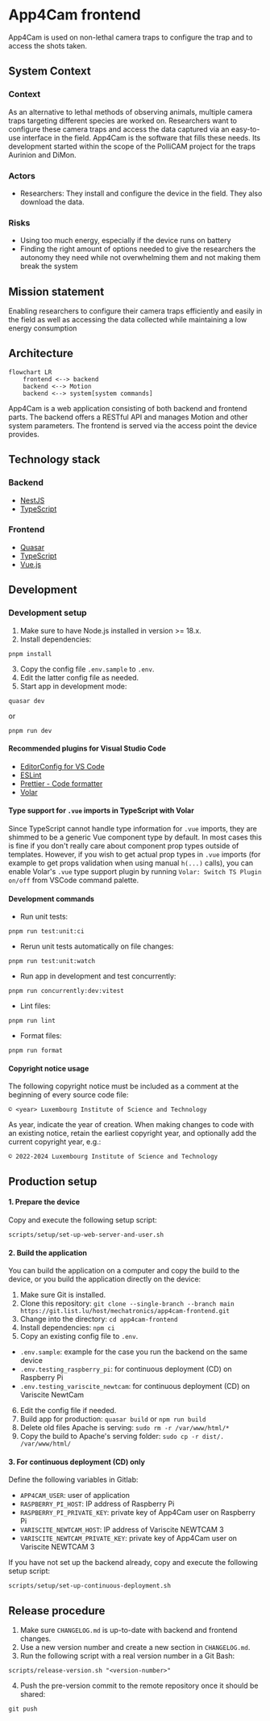 # App4Cam frontend

App4Cam is used on non-lethal camera traps to configure the trap and to access the shots taken.

## System Context

### Context

As an alternative to lethal methods of observing animals, multiple camera traps targeting different species are worked on.
Researchers want to configure these camera traps and access the data captured via an easy-to-use interface in the field.
App4Cam is the software that fills these needs.
Its development started within the scope of the PolliCAM project for the traps Aurinion and DiMon.

### Actors

- Researchers: They install and configure the device in the field. They also download the data.

### Risks

- Using too much energy, especially if the device runs on battery
- Finding the right amount of options needed to give the researchers the autonomy they need while not overwhelming them and not making them break the system

## Mission statement

Enabling researchers to configure their camera traps efficiently and easily in the field as well as accessing the data collected while maintaining a low energy consumption

## Architecture

```mermaid
flowchart LR
    frontend <--> backend
    backend <--> Motion
    backend <--> system[system commands]
```

App4Cam is a web application consisting of both backend and frontend parts.
The backend offers a RESTful API and manages Motion and other system parameters.
The frontend is served via the access point the device provides.

## Technology stack

### Backend

- [NestJS](https://nestjs.com/)
- [TypeScript](https://www.typescriptlang.org/)

### Frontend

- [Quasar](https://quasar.dev/)
- [TypeScript](https://www.typescriptlang.org/)
- [Vue.js](https://vuejs.org/)

## Development

### Development setup

1. Make sure to have Node.js installed in version >= 18.x.
2. Install dependencies:

```shell
pnpm install
```

3. Copy the config file `.env.sample` to `.env`.
4. Edit the latter config file as needed.
5. Start app in development mode:

```shell
quasar dev
```

or

```shell
pnpm run dev
```

#### Recommended plugins for Visual Studio Code

- [EditorConfig for VS Code](https://marketplace.visualstudio.com/items?itemName=EditorConfig.EditorConfig)
- [ESLint](https://marketplace.visualstudio.com/items?itemName=dbaeumer.vscode-eslint)
- [Prettier - Code formatter](https://marketplace.visualstudio.com/items?itemName=esbenp.prettier-vscode)
- [Volar](https://marketplace.visualstudio.com/items?itemName=johnsoncodehk.volar)

#### Type support for `.vue` imports in TypeScript with Volar

Since TypeScript cannot handle type information for `.vue` imports, they are shimmed to be a generic Vue component type by default. In most cases this is fine if you don't really care about component prop types outside of templates. However, if you wish to get actual prop types in `.vue` imports (for example to get props validation when using manual `h(...)` calls), you can enable Volar's `.vue` type support plugin by running `Volar: Switch TS Plugin on/off` from VSCode command palette.

#### Development commands

- Run unit tests:

```shell
pnpm run test:unit:ci
```

- Rerun unit tests automatically on file changes:

```shell
pnpm run test:unit:watch
```

- Run app in development and test concurrently:

```shell
pnpm run concurrently:dev:vitest
```

- Lint files:

```shell
pnpm run lint
```

- Format files:

```shell
pnpm run format
```

#### Copyright notice usage

The following copyright notice must be included as a comment at the beginning of every source code file:

```
© <year> Luxembourg Institute of Science and Technology
```

As year, indicate the year of creation. When making changes to code with an existing notice, retain the earliest copyright year, and optionally add the current copyright year, e.g.:

```
© 2022-2024 Luxembourg Institute of Science and Technology
```

## Production setup

#### 1. Prepare the device

Copy and execute the following setup script:

```
scripts/setup/set-up-web-server-and-user.sh
```

#### 2. Build the application

You can build the application on a computer and copy the build to the device, or you build the application directly on the device:

1. Make sure Git is installed.
2. Clone this repository: `git clone --single-branch --branch main https://git.list.lu/host/mechatronics/app4cam-frontend.git`
3. Change into the directory: `cd app4cam-frontend`
4. Install dependencies: `npm ci`
5. Copy an existing config file to `.env`.

- `.env.sample`: example for the case you run the backend on the same device
- `.env.testing_raspberry_pi`: for continuous deployment (CD) on Raspberry Pi
- `.env.testing_variscite_newtcam`: for continuous deployment (CD) on Variscite NewtCam

6. Edit the config file if needed.
7. Build app for production: `quasar build` or `npm run build`
8. Delete old files Apache is serving: `sudo rm -r /var/www/html/*`
9. Copy the build to Apache's serving folder: `sudo cp -r dist/. /var/www/html/`

#### 3. For continuous deployment (CD) only

Define the following variables in Gitlab:

- `APP4CAM_USER`: user of application
- `RASPBERRY_PI_HOST`: IP address of Raspberry Pi
- `RASPBERRY_PI_PRIVATE_KEY`: private key of App4Cam user on Raspberry Pi
- `VARISCITE_NEWTCAM_HOST`: IP address of Variscite NEWTCAM 3
- `VARISCITE_NEWTCAM_PRIVATE_KEY`: private key of App4Cam user on Variscite NEWTCAM 3

If you have not set up the backend already, copy and execute the following setup script:

```
scripts/setup/set-up-continuous-deployment.sh
```

## Release procedure

1. Make sure `CHANGELOG.md` is up-to-date with backend and frontend changes.
2. Use a new version number and create a new section in `CHANGELOG.md`.
3. Run the following script with a real version number in a Git Bash:

```shell
scripts/release-version.sh "<version-number>"
```

4. Push the pre-version commit to the remote repository once it should be shared:

```shell
git push
```
